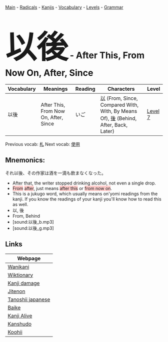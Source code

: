 <style> bigfont {font-size: 100px}</style>
[Main](../README.md) -
[Radicals](../radicals.md) -
[Kanjis](../kanjis.md) -
[Vocabulary](../vocabulary.md) -
[Levels](../levels.md) -
[Grammar](../grammar.md)
# <bigfont> 以後</bigfont> - After This, From Now On, After, Since 

| Vocabulary | Meanings | Reading | Characters | Level |
| --- | --- | --- | --- | --- |
| 以後 | After This, From Now On, After, Since | いご |  [以](../kanjis/以.md) (From, Since, Compared With, With, By Means Of), [後](../kanjis/後.md) (Behind, After, Back, Later) | [Level 7](../levels/wk_level7.md) |

Previous vocab: [札](札.md) Next vocab: [使用](使用.md) 

## Mnemonics:
それ以後、その作家は酒を一滴も飲まなくなった。
* After that, the writer stopped drinking alcohol, not even a single drop.
* <span style="background-color:#ffcccb"> From</span> <span style="background-color:#ffcccb"> after</span>, just means <span style="background-color:#ffcccb"> after this</span> or <span style="background-color:#ffcccb"> from now on</span>.
* This is a jukugo word, which usually means on'yomi readings from the kanji. If you know the readings of your kanji you'll know how to read this as well.
* 以, 後
* From, Behind
* [sound:以後_b.mp3]
* [sound:以後_g.mp3]


## Links 

| Webpage |
| --- |
| [Wanikani          ](https://www.wanikani.com/kanji/以後) |
| [Wiktionary        ](https://en.wiktionary.org/wiki/以後) |
| [Kanji damage      ](http://www.kanjidamage.com/kanji/search?utf8=✓&q=以後) |
| [Jitenon           ](https://jitenon.com/kanji/以後) |
| [Tanoshii japanese ](https://www.tanoshiijapanese.com/dictionary/kanji.cfm?k=以後) |
| [Baike             ](https://baike.baidu.com/item/以後) |
| [Kanji Alive       ](https://app.kanjialive.com/以後) |
| [Kanshudo          ](https://www.kanshudo.com/searchmn?q=以後) |
| [Koohii            ](https://kanji.koohii.com/study/kanji/以後) |
